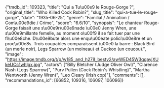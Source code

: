 {"tmdb_id": 109323, "title": "Qui a Tu\u00e9 le Rouge-Gorge ?", "original_title": "Who Killed Cock Robin?", "slug_title": "qui-a-tue-le-rouge-gorge", "date": "1935-06-25", "genre": "Familial / Animation / Com\u00e9die / Crime", "score": "6.6/10", "synopsis": "Le chanteur Rouge-Gorge faisait une s\u00e9r\u00e9nade \u00e0 Jenny Wren, une s\u00e9millante femelle, au moment o\u00f9 il se fait tuer par une fl\u00e8che. D\u00e9bute alors une enqu\u00eate polici\u00e8re et un proc\u00e8s. Trois coupables comparaissent \u00e0 la barre : Black Bird (un merle noir), Legs Sparrow (un moineau) et Cuckoo (un coucou).", "image": "https://image.tmdb.org/t/p/w185_and_h278_bestv2/awWED45W3qgayjXUkeUCc1whlgx.jpg", "actors": ["Billy Bletcher (Judge Oliver Owl)", "Clarence Nash (Legs Sparrow)", "Purv Pullen (Cock Robin's Whistling)", "Martha Wentworth (Jenny Wren)", "Leo Cleary (Irish cop)"], "comments": [], "recommandations_id": [66852, 109316, 106097, 106096]}